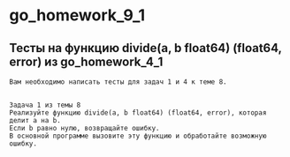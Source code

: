 # go_homework_9_1
## Тесты на функцию divide(a, b float64) (float64, error) из go_homework_4_1

    Вам необходимо написать тесты для задач 1 и 4 к теме 8.


    Задача 1 из темы 8
    Реализуйте функцию divide(a, b float64) (float64, error), которая делит a на b. 
    Если b равно нулю, возвращайте ошибку. 
    В основной программе вызовите эту функцию и обработайте возможную ошибку.

